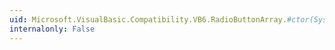 ```yaml
---
uid: Microsoft.VisualBasic.Compatibility.VB6.RadioButtonArray.#ctor(System.ComponentModel.IContainer)
internalonly: False
---
```

